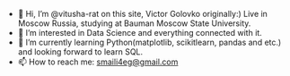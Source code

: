 - 👋 Hi, I’m @vitusha-rat on this site, Victor Golovko originally:) Live in Moscow Russia, studying at Bauman Moscow State University.
- 👀 I’m interested in Data Science and everything connected with it.
- 🌱 I’m currently learning Python(matplotlib, scikitlearn, pandas and etc.) and looking forward to learn SQL.
- 📫 How to reach me: smaili4eg@gmail.com
